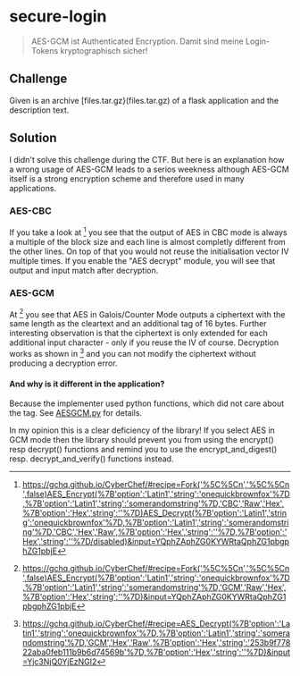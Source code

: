 # secure-login
> AES-GCM ist Authenticated Encryption. Damit sind meine Login-Tokens kryptographisch sicher!

## Challenge
Given is an archive [files.tar.gz}(files.tar.gz) of a flask application and the description text.

## Solution
I didn't solve this challenge during the CTF. But here is an explanation how a wrong usage of AES-GCM leads to a serios weekness although AES-GCM itself is a strong encryption scheme and therefore used in many applications.

### AES-CBC
If you take a look at [^1] you see that the output of AES in CBC mode is always a multiple of the block size and each line is almost completly different from the other lines. On top of that you would not reuse the initialisation vector IV multiple times. If you enable the "AES decrypt" module, you will see that output and input match after decryption.

### AES-GCM
At [^2] you see that AES in Galois/Counter Mode outputs a ciphertext with the same length as the cleartext and an additional tag of 16 bytes. Further interesting observation is that the ciphertext is only extended for each additional input character - only if you reuse the IV of course. Decryption works as shown in [^3] and you can not modify the ciphertext without producing a decryption error.

#### And why is it different in the application?

Because the implementer used python functions, which did not care about the tag. See [AESGCM.py](AESGCM.py) for details.

In my opinion this is a clear deficiency of the library! If you select AES in GCM mode then the library should prevent you from using the encrypt() resp decrypt() functions and remind you to use the encrypt_and_digest() resp. decrypt_and_verify() functions instead.

[^1]: https://gchq.github.io/CyberChef/#recipe=Fork('%5C%5Cn','%5C%5Cn',false)AES_Encrypt(%7B'option':'Latin1','string':'onequickbrownfox'%7D,%7B'option':'Latin1','string':'somerandomstring'%7D,'CBC','Raw','Hex',%7B'option':'Hex','string':''%7D)AES_Decrypt(%7B'option':'Latin1','string':'onequickbrownfox'%7D,%7B'option':'Latin1','string':'somerandomstring'%7D,'CBC','Hex','Raw',%7B'option':'Hex','string':''%7D,%7B'option':'Hex','string':''%7D/disabled)&input=YQphZAphZG0KYWRtaQphZG1pbgphZG1pbjE
[^2]: https://gchq.github.io/CyberChef/#recipe=Fork('%5C%5Cn','%5C%5Cn',false)AES_Encrypt(%7B'option':'Latin1','string':'onequickbrownfox'%7D,%7B'option':'Latin1','string':'somerandomstring'%7D,'GCM','Raw','Hex',%7B'option':'Hex','string':''%7D)&input=YQphZAphZG0KYWRtaQphZG1pbgphZG1pbjE
[^3]: https://gchq.github.io/CyberChef/#recipe=AES_Decrypt(%7B'option':'Latin1','string':'onequickbrownfox'%7D,%7B'option':'Latin1','string':'somerandomstring'%7D,'GCM','Hex','Raw',%7B'option':'Hex','string':'253b9f77822aba0feb111b9b6d74569b'%7D,%7B'option':'Hex','string':''%7D)&input=Yjc3NjQ0YjEzNGI2
